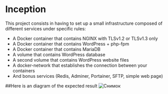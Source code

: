 # Inception
This project consists in having to set up a small infrastructure composed of different services under specific rules: 
- A Docker container that contains NGINX with TLSv1.2 or TLSv1.3 only
- A Docker container that contains WordPress + php-fpm
- A Docker container that contains MariaDB
- A volume that contains WordPress database
- A second volume that contains WordPress website files
- A docker-network that establishes the connection between your containers
- And bonus services (Redis, Adminer, Portainer, SFTP, simple web page)

##Here is an diagram of the expected result
![Снимок](https://user-images.githubusercontent.com/50179013/198564264-7ff0a8cd-40b6-416d-9a7d-76adb754630d.JPG)

